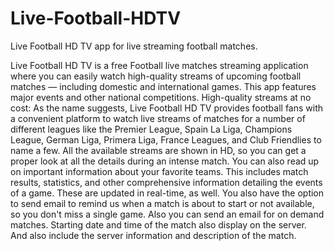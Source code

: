 # Live-Football-HDTV
Live Football HD TV app for live streaming football matches.

Live Football HD TV is a free Football live matches streaming application where you can easily watch high-quality streams of upcoming football matches — including domestic and international games. This app features major events and other national competitions.
High-quality streams at no cost:
As the name suggests, Live Football HD TV provides football fans with a convenient platform to watch live streams of matches for a number of different leagues like the Premier League, Spain La Liga, Champions League, German Liga, Primera Liga, France Leagues, and Club Friendlies to name a few. All the available streams are shown in HD, so you can get a proper look at all the details during an intense match.
You can also read up on important information about your favorite teams. This includes match results, statistics, and other comprehensive information detailing the events of a game. These are updated in real-time, as well. You also have the option to send email to remind us when a match is about to start or not available, so you don't miss a single game. Also you can send an email for on demand matches. Starting date and time of the match also display on the server. And also include the server information and description of the match.
